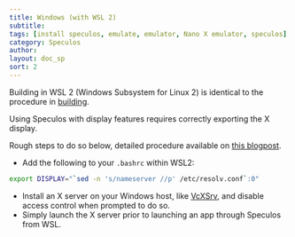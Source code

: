 ```yaml
---
title: Windows (with WSL 2)
subtitle:
tags: [install speculos, emulate, emulator, Nano X emulator, speculos]
category: Speculos
author:
layout: doc_sp
sort: 2
---
```


Building in WSL 2 (Windows Subsystem for Linux 2) is identical to the procedure in [building](build.md).

Using Speculos with display features requires correctly exporting the X display.

Rough steps to do so below, detailed procedure available on [this blogpost](https://techcommunity.microsoft.com/t5/windows-dev-appconsult/running-wsl-gui-apps-on-windows-10/ba-p/1493242).

- Add the following to your `.bashrc` within WSL2:

```bash
export DISPLAY="`sed -n 's/nameserver //p' /etc/resolv.conf`:0"
```

- Install an X server on your Windows host, like [VcXSrv](https://sourceforge.net/projects/vcxsrv/), and disable access control when prompted to do so.
- Simply launch the X server prior to launching an app through Speculos from WSL.
